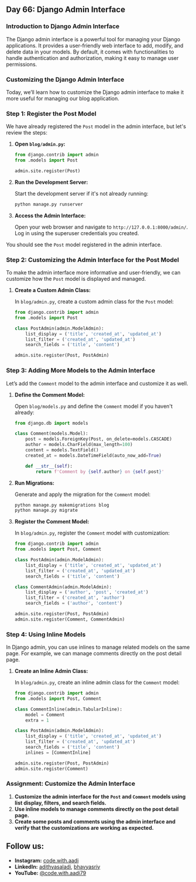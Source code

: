 ## Day 66: Django Admin Interface

### Introduction to Django Admin Interface

The Django admin interface is a powerful tool for managing your Django applications. It provides a user-friendly web interface to add, modify, and delete data in your models. By default, it comes with functionalities to handle authentication and authorization, making it easy to manage user permissions.

### Customizing the Django Admin Interface

Today, we’ll learn how to customize the Django admin interface to make it more useful for managing our blog application.

### Step 1: Register the Post Model

We have already registered the `Post` model in the admin interface, but let's review the steps:

1. **Open `blog/admin.py`:**

   ```python
   from django.contrib import admin
   from .models import Post

   admin.site.register(Post)
   ```

2. **Run the Development Server:**

   Start the development server if it's not already running:

   ```bash
   python manage.py runserver
   ```

3. **Access the Admin Interface:**

   Open your web browser and navigate to `http://127.0.0.1:8000/admin/`. Log in using the superuser credentials you created.

You should see the `Post` model registered in the admin interface.

### Step 2: Customizing the Admin Interface for the Post Model

To make the admin interface more informative and user-friendly, we can customize how the `Post` model is displayed and managed.

1. **Create a Custom Admin Class:**

   In `blog/admin.py`, create a custom admin class for the `Post` model:

   ```python
   from django.contrib import admin
   from .models import Post

   class PostAdmin(admin.ModelAdmin):
       list_display = ('title', 'created_at', 'updated_at')
       list_filter = ('created_at', 'updated_at')
       search_fields = ('title', 'content')

   admin.site.register(Post, PostAdmin)
   ```

### Step 3: Adding More Models to the Admin Interface

Let’s add the `Comment` model to the admin interface and customize it as well.

1. **Define the Comment Model:**

   Open `blog/models.py` and define the `Comment` model if you haven't already:

   ```python
   from django.db import models

   class Comment(models.Model):
       post = models.ForeignKey(Post, on_delete=models.CASCADE)
       author = models.CharField(max_length=100)
       content = models.TextField()
       created_at = models.DateTimeField(auto_now_add=True)

       def __str__(self):
           return f'Comment by {self.author} on {self.post}'
   ```

2. **Run Migrations:**

   Generate and apply the migration for the `Comment` model:

   ```bash
   python manage.py makemigrations blog
   python manage.py migrate
   ```

3. **Register the Comment Model:**

   In `blog/admin.py`, register the `Comment` model with customization:

   ```python
   from django.contrib import admin
   from .models import Post, Comment

   class PostAdmin(admin.ModelAdmin):
       list_display = ('title', 'created_at', 'updated_at')
       list_filter = ('created_at', 'updated_at')
       search_fields = ('title', 'content')

   class CommentAdmin(admin.ModelAdmin):
       list_display = ('author', 'post', 'created_at')
       list_filter = ('created_at', 'author')
       search_fields = ('author', 'content')

   admin.site.register(Post, PostAdmin)
   admin.site.register(Comment, CommentAdmin)
   ```

### Step 4: Using Inline Models

In Django admin, you can use inlines to manage related models on the same page. For example, we can manage comments directly on the post detail page.

1. **Create an Inline Admin Class:**

   In `blog/admin.py`, create an inline admin class for the `Comment` model:

   ```python
   from django.contrib import admin
   from .models import Post, Comment

   class CommentInline(admin.TabularInline):
       model = Comment
       extra = 1

   class PostAdmin(admin.ModelAdmin):
       list_display = ('title', 'created_at', 'updated_at')
       list_filter = ('created_at', 'updated_at')
       search_fields = ('title', 'content')
       inlines = [CommentInline]

   admin.site.register(Post, PostAdmin)
   admin.site.register(Comment)
   ```

### Assignment: Customize the Admin Interface

1. **Customize the admin interface for the `Post` and `Comment` models using list display, filters, and search fields.**
2. **Use inline models to manage comments directly on the post detail page.**
3. **Create some posts and comments using the admin interface and verify that the customizations are working as expected.**

## Follow us:

- **Instagram:** [code.with.aadi](https://www.instagram.com/code.with.aadi/)
- **LinkedIn:** [adithyasaladi](https://www.linkedin.com/in/adithyasaladi/), [bhavyasriy](https://www.linkedin.com/in/bhavyasriy/)
- **YouTube:** [@code.with.aadi79](https://www.youtube.com/@Code.with.aadi79)